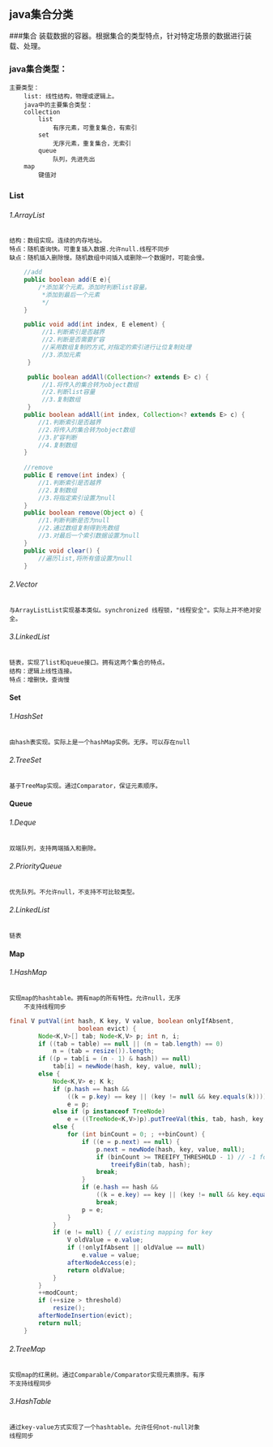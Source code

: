 ## java集合分类  
###集合
    装载数据的容器。根据集合的类型特点，针对特定场景的数据进行装载、处理。

### java集合类型：
    主要类型： 
        list: 线性结构，物理或逻辑上。
        java中的主要集合类型：
        collection
            list
                有序元素，可重复集合，有索引
            set
                无序元素，重复集合，无索引
            queue
                队列，先进先出
        map
            键值对

### List
###### 1.ArrayList
    结构：数组实现。连续的内存地址。
    特点：随机查询快。可重复插入数据.允许null.线程不同步
    缺点：随机插入删除慢。随机数组中间插入或删除一个数据时，可能会慢。
```java
    //add
    public boolean add(E e){
        /*添加某个元素。添加时判断list容量。
         *添加到最后一个元素
         */
    }

    public void add(int index, E element) {
         //1.判断索引是否越界
         //2.判断是否需要扩容
         //采用数组复制的方式,对指定的索引进行让位复制处理
         //3.添加元素
     }

     public boolean addAll(Collection<? extends E> c) {
         //1.将传入的集合转为object数组
         //2.判断list容量
         //3.复制数组
     }
    public boolean addAll(int index, Collection<? extends E> c) {
        //1.判断索引是否越界
        //2.将传入的集合转为object数组
        //3.扩容判断
        //4.复制数组
    }
    
    //remove
    public E remove(int index) {
        //1.判断索引是否越界
        //2.复制数组
        //3.将指定索引设置为null
    }
    public boolean remove(Object o) {
        //1.判断判断是否为null
        //2.通过数组复制得到先数组
        //3.对最后一个索引数据设置为null
    }
    public void clear() {
        //遍历list,将所有值设置为null
    }

```


###### 2.Vector
    与ArrayListList实现基本类似。synchronized 线程锁，"线程安全"。实际上并不绝对安全。

###### 3.LinkedList
    链表，实现了list和queue接口。拥有这两个集合的特点。
    结构：逻辑上线性连接。
    特点：增删快，查询慢

#### Set
###### 1.HashSet   
    由hash表实现。实际上是一个hashMap实例。无序。可以存在null

###### 2.TreeSet
    基于TreeMap实现。通过Comparator，保证元素顺序。


#### Queue
###### 1.Deque
    双端队列，支持两端插入和删除。

###### 2.PriorityQueue
    优先队列。不允许null，不支持不可比较类型。
###### 2.LinkedList
    链表

#### Map
###### 1.HashMap
    实现map的hashtable。拥有map的所有特性。允许null，无序
        不支持线程同步
```java
final V putVal(int hash, K key, V value, boolean onlyIfAbsent,
                   boolean evict) {
        Node<K,V>[] tab; Node<K,V> p; int n, i;
        if ((tab = table) == null || (n = tab.length) == 0)
            n = (tab = resize()).length;
        if ((p = tab[i = (n - 1) & hash]) == null)
            tab[i] = newNode(hash, key, value, null);
        else {
            Node<K,V> e; K k;
            if (p.hash == hash &&
                ((k = p.key) == key || (key != null && key.equals(k))))
                e = p;
            else if (p instanceof TreeNode)
                e = ((TreeNode<K,V>)p).putTreeVal(this, tab, hash, key, value);
            else {
                for (int binCount = 0; ; ++binCount) {
                    if ((e = p.next) == null) {
                        p.next = newNode(hash, key, value, null);
                        if (binCount >= TREEIFY_THRESHOLD - 1) // -1 for 1st
                            treeifyBin(tab, hash);
                        break;
                    }
                    if (e.hash == hash &&
                        ((k = e.key) == key || (key != null && key.equals(k))))
                        break;
                    p = e;
                }
            }
            if (e != null) { // existing mapping for key
                V oldValue = e.value;
                if (!onlyIfAbsent || oldValue == null)
                    e.value = value;
                afterNodeAccess(e);
                return oldValue;
            }
        }
        ++modCount;
        if (++size > threshold)
            resize();
        afterNodeInsertion(evict);
        return null;
    }
```

###### 2.TreeMap
    实现map的红黑树。通过Comparable/Comparator实现元素排序。有序
    不支持线程同步

###### 3.HashTable
    通过key-value方式实现了一个hashtable。允许任何not-null对象
    线程同步